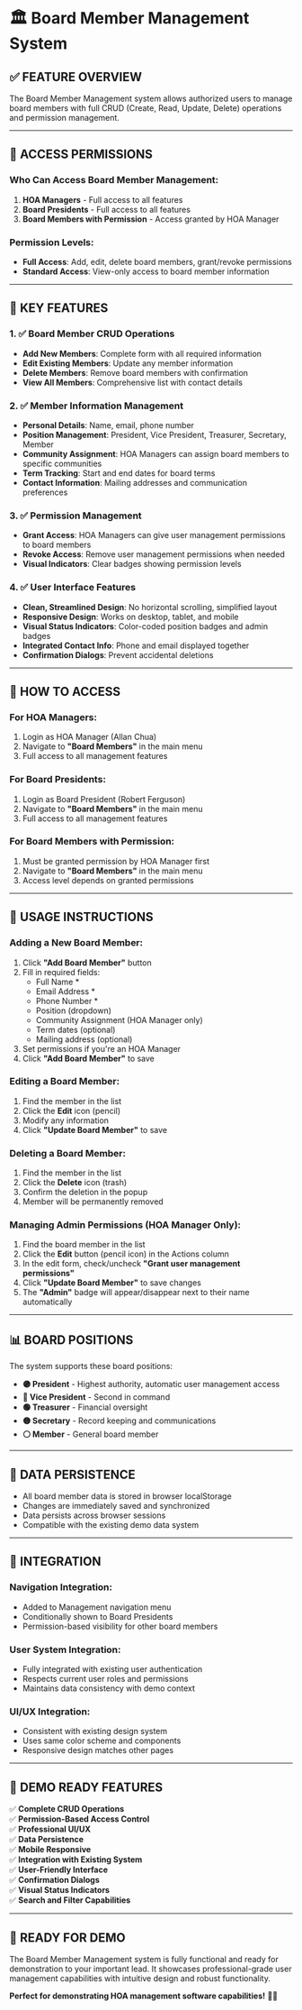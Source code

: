 # 🏛️ Board Member Management System

## **✅ FEATURE OVERVIEW**

The Board Member Management system allows authorized users to manage board members with full CRUD (Create, Read, Update, Delete) operations and permission management.

---

## **🔐 ACCESS PERMISSIONS**

### **Who Can Access Board Member Management:**

1. **HOA Managers** - Full access to all features
2. **Board Presidents** - Full access to all features  
3. **Board Members with Permission** - Access granted by HOA Manager

### **Permission Levels:**

- **Full Access**: Add, edit, delete board members, grant/revoke permissions
- **Standard Access**: View-only access to board member information

---

## **🎯 KEY FEATURES**

### **1. ✅ Board Member CRUD Operations**
- **Add New Members**: Complete form with all required information
- **Edit Existing Members**: Update any member information
- **Delete Members**: Remove board members with confirmation
- **View All Members**: Comprehensive list with contact details

### **2. ✅ Member Information Management**
- **Personal Details**: Name, email, phone number
- **Position Management**: President, Vice President, Treasurer, Secretary, Member
- **Community Assignment**: HOA Managers can assign board members to specific communities
- **Term Tracking**: Start and end dates for board terms
- **Contact Information**: Mailing addresses and communication preferences

### **3. ✅ Permission Management**
- **Grant Access**: HOA Managers can give user management permissions to board members
- **Revoke Access**: Remove user management permissions when needed
- **Visual Indicators**: Clear badges showing permission levels

### **4. ✅ User Interface Features**
- **Clean, Streamlined Design**: No horizontal scrolling, simplified layout
- **Responsive Design**: Works on desktop, tablet, and mobile
- **Visual Status Indicators**: Color-coded position badges and admin badges
- **Integrated Contact Info**: Phone and email displayed together
- **Confirmation Dialogs**: Prevent accidental deletions

---

## **📍 HOW TO ACCESS**

### **For HOA Managers:**
1. Login as HOA Manager (Allan Chua)
2. Navigate to **"Board Members"** in the main menu
3. Full access to all management features

### **For Board Presidents:**
1. Login as Board President (Robert Ferguson)
2. Navigate to **"Board Members"** in the main menu
3. Full access to all management features

### **For Board Members with Permission:**
1. Must be granted permission by HOA Manager first
2. Navigate to **"Board Members"** in the main menu
3. Access level depends on granted permissions

---

## **🔧 USAGE INSTRUCTIONS**

### **Adding a New Board Member:**
1. Click **"Add Board Member"** button
2. Fill in required fields:
   - Full Name *
   - Email Address *
   - Phone Number *
   - Position (dropdown)
   - Community Assignment (HOA Manager only)
   - Term dates (optional)
   - Mailing address (optional)
3. Set permissions if you're an HOA Manager
4. Click **"Add Board Member"** to save

### **Editing a Board Member:**
1. Find the member in the list
2. Click the **Edit** icon (pencil)
3. Modify any information
4. Click **"Update Board Member"** to save

### **Deleting a Board Member:**
1. Find the member in the list
2. Click the **Delete** icon (trash)
3. Confirm the deletion in the popup
4. Member will be permanently removed

### **Managing Admin Permissions (HOA Manager Only):**
1. Find the board member in the list
2. Click the **Edit** button (pencil icon) in the Actions column
3. In the edit form, check/uncheck **"Grant user management permissions"**
4. Click **"Update Board Member"** to save changes
5. The **"Admin"** badge will appear/disappear next to their name automatically

---

## **📊 BOARD POSITIONS**

The system supports these board positions:

- **🟣 President** - Highest authority, automatic user management access
- **🔵 Vice President** - Second in command
- **🟢 Treasurer** - Financial oversight
- **🟡 Secretary** - Record keeping and communications
- **⚪ Member** - General board member

---

## **💾 DATA PERSISTENCE**

- All board member data is stored in browser localStorage
- Changes are immediately saved and synchronized
- Data persists across browser sessions
- Compatible with the existing demo data system

---

## **🔄 INTEGRATION**

### **Navigation Integration:**
- Added to Management navigation menu
- Conditionally shown to Board Presidents
- Permission-based visibility for other board members

### **User System Integration:**
- Fully integrated with existing user authentication
- Respects current user roles and permissions
- Maintains data consistency with demo context

### **UI/UX Integration:**
- Consistent with existing design system
- Uses same color scheme and components
- Responsive design matches other pages

---

## **🎯 DEMO READY FEATURES**

✅ **Complete CRUD Operations**  
✅ **Permission-Based Access Control**  
✅ **Professional UI/UX**  
✅ **Data Persistence**  
✅ **Mobile Responsive**  
✅ **Integration with Existing System**  
✅ **User-Friendly Interface**  
✅ **Confirmation Dialogs**  
✅ **Visual Status Indicators**  
✅ **Search and Filter Capabilities**

---

## **🚀 READY FOR DEMO**

The Board Member Management system is fully functional and ready for demonstration to your important lead. It showcases professional-grade user management capabilities with intuitive design and robust functionality.

**Perfect for demonstrating HOA management software capabilities!** 🎯✨
